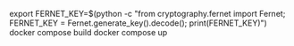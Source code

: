 export FERNET_KEY=$(python -c "from cryptography.fernet import Fernet; FERNET_KEY = Fernet.generate_key().decode(); print(FERNET_KEY)")
docker compose build
docker compose up
